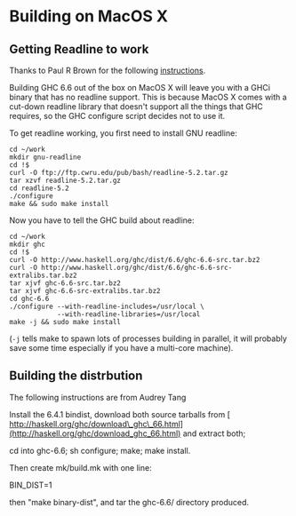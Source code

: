 # Building on MacOS X


## Getting Readline to work



Thanks to Paul R Brown for the following [
instructions](http://mult.ifario.us/articles/2006/10/17/ghc-6-6-and-mac-os-x-readline-quick-fix).



Building GHC 6.6 out of the box on MacOS X will leave you with a GHCi binary that has no readline support.  This is because MacOS X comes with a cut-down readline library that doesn't support all the things that GHC requires, so the GHC configure script decides not to use it.



To get readline working, you first need to install GNU readline:


```wiki
cd ~/work
mkdir gnu-readline
cd !$
curl -O ftp://ftp.cwru.edu/pub/bash/readline-5.2.tar.gz
tar xzvf readline-5.2.tar.gz
cd readline-5.2
./configure
make && sudo make install
```


Now you have to tell the GHC build about readline:


```wiki
cd ~/work
mkdir ghc
cd !$
curl -O http://www.haskell.org/ghc/dist/6.6/ghc-6.6-src.tar.bz2
curl -O http://www.haskell.org/ghc/dist/6.6/ghc-6.6-src-extralibs.tar.bz2
tar xjvf ghc-6.6-src.tar.bz2
tar xjvf ghc-6.6-src-extralibs.tar.bz2
cd ghc-6.6
./configure --with-readline-includes=/usr/local \
            --with-readline-libraries=/usr/local
make -j && sudo make install
```


(`-j` tells make to spawn lots of processes building in parallel, it will probably save some time especially if you have a multi-core machine).


## Building the distrbution



The following instructions are from Audrey Tang



Install the 6.4.1 bindist, download both source
tarballs from [
http://haskell.org/ghc/download\_ghc\_66.html](http://haskell.org/ghc/download_ghc_66.html)
and extract both; 



cd into ghc-6.6; sh configure; make; make install.



Then create mk/build.mk with one line:



BIN\_DIST=1



then "make binary-dist", and tar the ghc-6.6/ directory produced.



